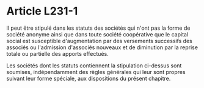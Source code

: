# Article L231-1

<p>Il peut être stipulé dans les statuts des sociétés qui n'ont pas la forme de société anonyme ainsi que dans toute société coopérative que le capital social est susceptible d'augmentation par des versements successifs des associés ou l'admission d'associés nouveaux et de diminution par la reprise totale ou partielle des apports effectués.</p><p>Les sociétés dont les statuts contiennent la stipulation ci-dessus sont soumises, indépendamment des règles générales qui leur sont propres suivant leur forme spéciale, aux dispositions du présent chapitre.</p>